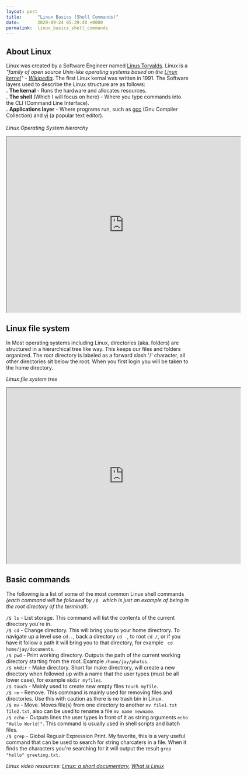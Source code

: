 ```yaml
---
layout: post
title:      "Linux Basics (Shell Commands)"
date:       2020-09-24 05:39:40 +0000
permalink:  linux_basics_shell_commands
---
```



## About Linux
Linux was created by a Software Engineer named [Linus Torvalds](https://en.wikipedia.org/wiki/Linus_Torvalds). Linux is a *"family of open source Unix-like operating systems based on the [ Linux kernel](https://en.wikipedia.org/wiki/Linux_kernel)" - [Wikipedia](https://en.wikipedia.org/wiki/Linux)*. The first Linux kernal was written in 1991. The Software layers used to describe the Linux structure are as follows:<br>
**.** **The kernal** - Runs the hardware and allocates resources. <br>
**.** **The shell** (Which I will focus on here) - Where you type commands into the CLI (Command Line Interface).<br>
**.** **Applications layer** - Where programs run, such as [gcc](https://en.wikipedia.org/wiki/GNU_Compiler_Collection) (Gnu Compiler Collection) and [vi](https://en.wikipedia.org/wiki/Vi) (a popular text editor).<br>
<br>
*Linux Operating System hierarchy*
<iframe src="https://drive.google.com/file/d/1aZG_XBPWyeievIo9g-IgUAbYVgnFcAuY/preview" width="640" height="480"></iframe>


## Linux file system

In Most operating systems including Linux, directories (aka. folders) are structured in a hierarchical tree like way. This keeps our files and folders organized. The root directory is labeled as a  forward slash '/' character, all other directories sit below the root. When you first login you will be taken to the home directory.


*Linux file system tree*
<iframe src="https://drive.google.com/file/d/1XqVALdF3_a8S6vO70VZ9465nBQf1lChM/preview" width="640" height="480"></iframe>


## Basic commands
The following is a list of some of the most common Linux shell commands *(each command will be followed by `/$ ` which is just an example of being in the root directory of the terminal)*:<br>

`/$ ls` - List storage. This command will list the contents of the current directory you're in.<br>
`/$ cd` - Change directory. This will bring you to your home directrory. To navigate up a level use `cd..`, back a directory `cd -`, to root `cd /`, or if you have it follow a path it will bring you to that directory, for example ` cd home/jay/documents`.<br>
`/$ pwd` - Print working directory. Outputs the path of the current working directory starting from the root. Example `/home/jay/photos`.<br>
`/$ mkdir` - Make directory. Short for make directrory, will create a new directory when followed up with a name that the user types (must be all lower case), for example `mkdir myfiles`.<br>
`/$ touch` - Mainly used to create new empty files `touch myfile`.<br>
`/$ rm` - Remove. This command is mainly used for removing files and directories. Use this with caution as there is no trash bin in Linux.<br>
`/$ mv` - Move. Moves file(s) from one directory to another `mv file1.txt file2.txt`, also can be used to rename a file `mv name newname`.<br>
`/$ echo` - Outputs lines the user types in front of it as string arguments `echo "Hello World!"`. This command is usually used in shell scripts and batch files.<br>
`/$ grep` - Global Regualr Expression Print. My favorite, this is a very useful command that can be used to search for string charcaters in a file. When it finds the characters you're searching for it will output the result `grep "hello" greeting.txt`.


*Linux video resources: [Linux: a short documentary](https://www.youtube.com/watch?v=aurDHyL7bTA&feature=emb_title), [What is Linux](https://www.youtube.com/watch?v=zA3vmx0GaO8)*
